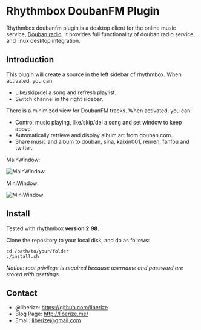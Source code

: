 # Rhythmbox DoubanFM Plugin

Rhythmbox doubanfm plugin is a desktop client for the online music service, [Douban radio](http://douban.fm "Douban FM"). It provides full functionality of douban radio service, and linux desktop integration.

## Introduction

This plugin will create a source in the left sidebar of rhythmbox. When activated, you can

* Like/skip/del a song and refresh playlist.
* Switch channel in the right sidebar.

There is a minimized view for DoubanFM tracks. When activated, you can:

* Control music playing, like/skip/del a song and set window to keep above.
* Automatically retrieve and display album art from douban.com.
* Share music and album to douban, sina, kaixin001, renren, fanfou and twitter.

MainWindow:

![MainWindow](http://github.com/liberize/rhythmbox-doubanfm-plugin/raw/master/images/main.jpg)

MiniWindow:

![MiniWindow](http://github.com/liberize/rhythmbox-doubanfm-plugin/raw/master/images/mini.jpg)

## Install

Tested with rhythmbox **version 2.98**.

Clone the repository to your local disk, and do as follows:

	cd /path/to/your/folder
	./install.sh

*Notice: root privilege is required because username and password are stored with gsettings.*

## Contact

* @liberize: <https://github.com/liberize>
* Blog Page: <http://liberize.me/>
* Email: <liberize@gmail.com>
